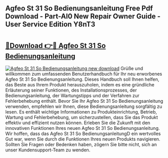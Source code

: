## Agfeo St 31 So Bedienungsanleitung Free Pdf Download - Part-Al0 New Repair Owner Guide - User Service Edition Y8nT3

# <h2><a href="http://df1rz5.blite.top/?on=Agfeo+St+31+So+Bedienungsanleitung">🔗Download 👉🔴 Agfeo St 31 So Bedienungsanleitung</a></h2>

[![Agfeo St 31 So Bedienungsanleitung new download](https://i.imgur.com/lujVjoI.png)](http://df1rz5.blite.top/?on=Agfeo+St+31+So+Bedienungsanleitung)
Grüße und willkommen zum umfassenden Benutzerhandbuch für Ihr neu erworbenes Agfeo St 31 So Bedienungsanleitung. Dieses Handbuch soll Ihnen helfen, das Beste aus Ihrem Produkt herauszuholen, indem es eine gründliche Erläuterung seiner Funktionen, des Installationsprozesses, der Bedienungsanleitung, der Wartungstipps und der Verfahren zur Fehlerbehebung enthält. Bevor Sie Ihr Agfeo St 31 So Bedienungsanleitung verwenden, empfehlen wir Ihnen, diese Bedienungsanleitung sorgfältig zu lesen. Es enthält wichtige Informationen zu Produkteinrichtung, Betrieb, Wartung und Fehlerbehebung, um sicherzustellen, dass Sie das Produkt effektiv und effizient nutzen können. Erleben Sie die Zukunft mit den innovativen Funktionen Ihres neuen Agfeo St 31 So Bedienungsanleitung. Wir hoffen, dass das Agfeo St 31 So BedienungsanleitungD ein wertvolles Gut war, wenn Sie durch die Funktionen Ihres neuen Produkts navigieren. Sollten Sie Fragen oder Bedenken haben, zögern Sie bitte nicht, sich an unser Kundensupport-Team zu wenden.
